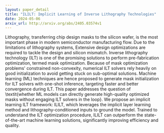 ```yaml
---
layout: paper_detail
title: "ILILT: Implicit Learning of Inverse Lithography Technologies"
date: 2024-05-06
arxiv_url: http://arxiv.org/abs/2405.03574v1
---
```


Lithography, transferring chip design masks to the silicon wafer, is the most important phase in modern semiconductor manufacturing flow. Due to the limitations of lithography systems, Extensive design optimizations are required to tackle the design and silicon mismatch. Inverse lithography technology (ILT) is one of the promising solutions to perform pre-fabrication optimization, termed mask optimization. Because of mask optimization problems' constrained non-convexity, numerical ILT solvers rely heavily on good initialization to avoid getting stuck on sub-optimal solutions. Machine learning (ML) techniques are hence proposed to generate mask initialization for ILT solvers with one-shot inference, targeting faster and better convergence during ILT. This paper addresses the question of \textit{whether ML models can directly generate high-quality optimized masks without engaging ILT solvers in the loop}. We propose an implicit learning ILT framework: ILILT, which leverages the implicit layer learning method and lithography-conditioned inputs to ground the model. Trained to understand the ILT optimization procedure, ILILT can outperform the state-of-the-art machine learning solutions, significantly improving efficiency and quality.
